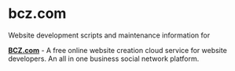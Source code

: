 # bcz.com

Website development scripts and maintenance information for 

<b><a href="http://bcz.com/">BCZ.com</a></b> - A free online website creation cloud service for website developers.
An all in one business social network platform.
